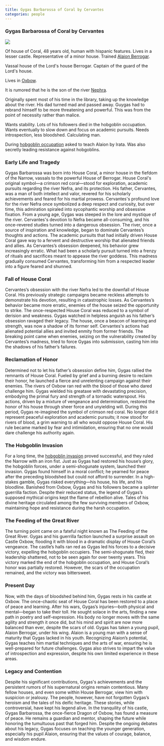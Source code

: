 ```yaml
---
title: Gygas Barbarossa of Coral by Cervantes
categories: people
---
```


### Gygas Barbarossa of Coral by Cervantes

![](https://www.dndbeyond.com/avatars/43156/156/1581111423-128337036.jpeg)

Of house of Coral, 48 years old, human with hispanic features. Lives in a lesser castle. Representative of a minor house. Trained [Alaion Berrogar](AlaionBerrogar).

Vassal house of the Lord's house Berrogar. Captain of the guard of the Lord's house.

Lives in [Oxbow](Oxbow).

It is rumored that he is the son of the river [Nephra](Nephra).

Originally spent most of his time in the library, taking up the knowledge about the river. His dad turned mad and passed away. Guygas had to rebrand himself to be more threatening and powerful. This was from the point of necessity rather than malice. 

Wants stability. Lots of his followers died in the hobgoblin occupation. Wants eventually to slow down and focus on academic pursuits. Needs introspection, less bloodshed. Calculating man.

During [hobgoblin occupation](HobgoblinInvasion) asked to teach Alaion by Irata. Was also secretly leading resistance against hobgoblins.

### Early Life and Tragedy
Gygas Barbarossa was born into House Coral, a minor house in the fiefdom of the Narrow, vassals to the powerful House of Berrogar. House Coral's original symbol—a crimson red coral—stood for exploration, academic pursuits regarding the river Nefra, and its protection. His father, Cervantes, was a man of both intellect and valor, revered for his scholarly achievements and feared for his martial prowess. Cervantes's profound love for the river Nefra once symbolized a deep respect and curiosity, but over time, this admiration spiraled into sycophantic worship and obsessive fixation.
From a young age, Gygas was steeped in the lore and mystique of the river. Cervantes's devotion to Nefra became all-consuming, and his once-revered studies turned into a dangerous obsession. The river, once a source of inspiration and knowledge, began to dominate Cervantes’s thoughts and actions. The academic pursuits that had initially driven House Coral gave way to a fervent and destructive worship that alienated friends and allies.
As Cervantes’s obsession deepened, his behavior grew increasingly erratic. What had been a scholarly pursuit turned into a frenzy of rituals and sacrifices meant to appease the river goddess. This madness gradually consumed Cervantes, transforming him from a respected leader into a figure feared and shunned.

### Fall of House Coral
Cervantes’s obsession with the river Nefra led to the downfall of House Coral. His previously strategic campaigns became reckless attempts to demonstrate his devotion, resulting in catastrophic losses. As Cervantes’s behavior became more erratic, enemies of the house seized the opportunity to strike. The once-respected House Coral was reduced to a symbol of derision and weakness.
Gygas watched in helpless anguish as his father’s obsession ravaged their legacy. The house, once a beacon of learning and strength, was now a shadow of its former self. Cervantes's actions had alienated potential allies and invited enmity from former friends. The breaking point came when enemies, seizing on the vulnerability created by Cervantes’s madness, tried to force Gygas into submission, casting him into the shadows of his father’s failures.

### Reclamation of Honor
Determined not to let his father’s obsession define him, Gygas rallied the remnants of House Coral. Fueled by grief and a burning desire to reclaim their honor, he launched a fierce and unrelenting campaign against their enemies. The rivers of Oxbow ran red with the blood of those who dared challenge him. Gygas wielded his greataxe with devastating precision, embodying the primal fury and strength of a tornadic waterspout. His actions, driven by a mixture of vengeance and determination, restored the honor of his house through sheer force and unyielding will.
During this period, Gygas re-imagined the symbol of crimson red coral. No longer did it represent peaceful exploration and academic pursuits; it now stood for rivers of blood, a grim warning to all who would oppose House Coral. His rule became marked by fear and intimidation, ensuring that no one would dare challenge his authority again.

### The Hobgoblin Invasion
For a long time, the [hobgoblin invasion](HobgoblinInvasion) proved successful, and they ruled the Narrow with an iron fist. Just as Gygas had restored his house’s glory, the hobgoblin forces, under a semi-shogunate system, launched their invasion. Gygas found himself in a moral conflict; he yearned for peace after the preceding bloodshed but could not afford to surrender. In a high-stakes gamble, Gygas risked everything—his house, his life, and his bloodline. Banished from Oxbow, Gygas and his followers became a splinter guerrilla faction.
Despite their reduced status, the legend of Gygas’s supposed mythical origins kept the flame of rebellion alive. Tales of his divine heritage circulated among the few surviving members of Oxbow, maintaining hope and resistance during the harsh occupation.

### The Feeding of the Great River
The turning point came on a fateful night known as The Feeding of the Great River. Gygas and his guerrilla faction launched a surprise assault on Castle Oxbow, flooding it with blood in a dramatic display of House Coral’s vengeance. The castle’s halls ran red as Gygas led his forces to a decisive victory, expelling the hobgoblin occupiers. The semi-shogunate fled, their leadership shattered, not to be seen again for over twenty years.
This victory marked the end of the hobgoblin occupation, and House Coral’s honor was partially restored. However, the scars of the occupation remained, and the victory was bittersweet.

### Present Day
Now, with the days of bloodshed behind him, Gygas rests in his castle at Oxbow. The once-chaotic seat of House Coral has been restored to a place of peace and learning. After his wars, Gygas’s injuries—both physical and mental—began to take their toll. He sought solace in the arts, finding a new path in poetry and self-expression. His body no longer moves with the same agility and strength it once did, but his mind and spirit are now more balanced than ever, despite the scars of old.
Gygas has taken a young pupil, Alaion Berrogar, under his wing. Alaion is a young man with a sense of maturity that Gygas lacked in his youth. Recognizing Alaion’s potential, Gygas teaches him martial techniques and the arts of war, ensuring he is well-prepared for future challenges. Gygas also strives to impart the value of introspection and expression, despite his own limited experience in these areas.

### Legacy and Contention
Despite his significant contributions, Gygas's achievements and the persistent rumors of his supernatural origins remain contentious. Many fellow houses, and even some within House Berrogar, view him with suspicion or jealousy. The people, however, have not forgotten Gygas’s heroism and the tales of his deific heritage. These stories, while controversial, have kept his legend alive.
In the tranquility of his castle, Gygas Barbarossa, the once-fierce Dragon of Oxbow, has found a measure of peace. He remains a guardian and mentor, shaping the future while honoring the tumultuous past that forged him. Despite the ongoing debates about his legacy, Gygas focuses on teaching the younger generation, especially his pupil Alaion, ensuring that the values of courage, balance, and wisdom endure.